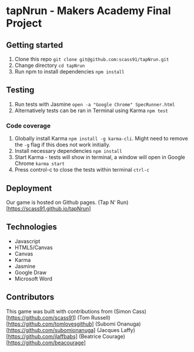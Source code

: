 # tapNrun - Makers Academy Final Project

Getting started
-----

1. Clone this repo `git clone git@github.com:scass91/tapNrun.git`
2. Change directory `cd tapNrun`
3. Run npm to install dependencies `npm install`

## Testing

1. Run tests with Jasmine `open -a "Google Chrome" SpecRunner.html`
2. Alternatively tests can be ran in Terminal using Karma `npm test`

### Code coverage

1. Globally install Karma `npm install -g karma-cli`. Might need to remove the `-g` flag if this does not work initially.
2. Install necessary dependencies `npm install`
3. Start Karma - tests will show in terminal, a window will open in Google Chrome `karma start`
4. Press control-c to close the tests within terminal `ctrl-c`

Deployment
---
Our game is hosted on Github pages. (Tap N' Run)[https://scass91.github.io/tapNrun]

Technologies
---
* Javascript
* HTML5/Canvas
* Canvas
* Karma
* Jasmine
* Google Draw
* Microsoft Word


Contributors
----
This game was built with contributions from
(Simon Cass)[https://github.com/scass91]
(Tom Russell)[https://github.com/tomlovesgithub]
(Subomi Onanuga)[https://github.com/subomionanuga]
(Jacques Laffy)[https://github.com/jlaffbabs]
(Beatrice Courage)[https://github.com/beacourage]
